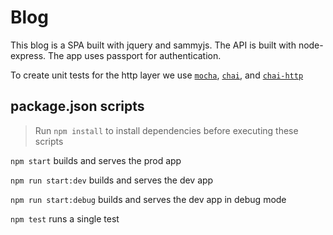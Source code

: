 # Blog

This blog is a SPA built with jquery and sammyjs. The API is built with node-express. The app uses passport for authentication.

To create unit tests for the http layer we use [`mocha`](https://mochajs.org/), [`chai`](http://www.chaijs.com), and [`chai-http`](http://www.chaijs.com/plugins/chai-http/)


## package.json scripts

> Run `npm install` to install dependencies before executing these scripts


`npm start` builds and serves the prod app

`npm run start:dev` builds and serves the dev app

`npm run start:debug` builds and serves the dev app in debug mode

`npm test` runs a single test



